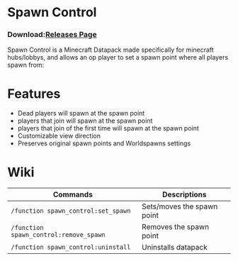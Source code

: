 # Spawn Control
### Download:[Releases Page](https://github.com/DominoWWW/Spawn-Control/releases)

Spawn Control is a Minecraft Datapack made specifically for minecraft hubs/lobbys, and allows an op player to set a spawn point where all players spawn from:
# Features
- Dead players will spawn at the spawn point
- players that join will spawn at the spawn point
- players that join of the first time will spawn at the spawn point
- Customizable view direction
- Preserves original spawn points and Worldspawns settings

# Wiki
| Commands | Descriptions |
| --- | --- |
| ```/function spawn_control:set_spawn``` | Sets/moves the spawn point |
| ```/function spawn_control:remove_spawn``` | Removes the spawn point |
| ```/function spawn_control:uninstall``` | Uninstalls datapack |
